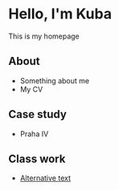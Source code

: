 # Hello, I'm Kuba

This is my homepage


## About

- Something about me
- My CV


## Case study

- Praha IV


## Class work

- [Alternative text](/01-alternative-text/)

